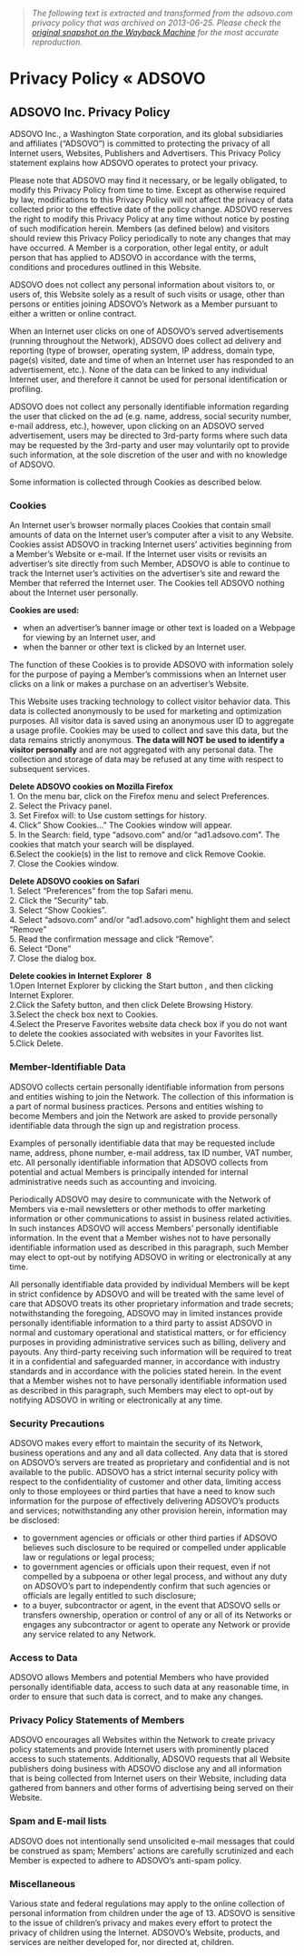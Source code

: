 > *The following text is extracted and transformed from the adsovo.com privacy policy that was archived on 2013-06-25. Please check the [original snapshot on the Wayback Machine](https://web.archive.org/web/20130625113200id_/http%3A//www.adsovo.com/pages/privacy-policy) for the most accurate reproduction.*

# Privacy Policy « ADSOVO

## ADSOVO Inc. Privacy Policy

ADSOVO Inc., a Washington State corporation, and its global subsidiaries and affiliates (“ADSOVO”) is committed to protecting the privacy of all Internet users, Websites, Publishers and Advertisers. This Privacy Policy statement explains how ADSOVO operates to protect your privacy.

Please note that ADSOVO may find it necessary, or be legally obligated, to modify this Privacy Policy from time to time. Except as otherwise required by law, modifications to this Privacy Policy will not affect the privacy of data collected prior to the effective date of the policy change. ADSOVO reserves the right to modify this Privacy Policy at any time without notice by posting of such modification herein. Members (as defined below) and visitors should review this Privacy Policy periodically to note any changes that may have occurred. A Member is a corporation, other legal entity, or adult person that has applied to ADSOVO in accordance with the terms, conditions and procedures outlined in this Website.

ADSOVO does not collect any personal information about visitors to, or users of, this Website solely as a result of such visits or usage, other than persons or entities joining ADSOVO’s Network as a Member pursuant to either a written or online contract.

When an Internet user clicks on one of ADSOVO’s served advertisements (running throughout the Network), ADSOVO does collect ad delivery and reporting (type of browser, operating system, IP address, domain type, page(s) visited, date and time of when an Internet user has responded to an advertisement, etc.). None of the data can be linked to any individual Internet user, and therefore it cannot be used for personal identification or profiling.

ADSOVO does not collect any personally identifiable information regarding the user that clicked on the ad (e.g. name, address, social security number, e-mail address, etc.), however, upon clicking on an ADSOVO served advertisement, users may be directed to 3rd-party forms where such data may be requested by the 3rd-party and user may voluntarily opt to provide such information, at the sole discretion of the user and with no knowledge of ADSOVO.

Some information is collected through Cookies as described below.

### Cookies

An Internet user’s browser normally places Cookies that contain small amounts of data on the Internet user’s computer after a visit to any Website. Cookies assist ADSOVO in tracking Internet users’ activities beginning from a Member’s Website or e-mail. If the Internet user visits or revisits an advertiser’s site directly from such Member, ADSOVO is able to continue to track the Internet user’s activities on the advertiser’s site and reward the Member that referred the Internet user. The Cookies tell ADSOVO nothing about the Internet user personally.

**Cookies are used:**

  * when an advertiser’s banner image or other text is loaded on a Webpage for viewing by an Internet user, and
  * when the banner or other text is clicked by an Internet user.



The function of these Cookies is to provide ADSOVO with information solely for the purpose of paying a Member’s commissions when an Internet user clicks on a link or makes a purchase on an advertiser’s Website.

This Website uses tracking technology to collect visitor behavior data. This data is collected anonymously to be used for marketing and optimization purposes. All visitor data is saved using an anonymous user ID to aggregate a usage profile. Cookies may be used to collect and save this data, but the data remains strictly anonymous. **The data will NOT be used to identify a visitor personally** and are not aggregated with any personal data. The collection and storage of data may be refused at any time with respect to subsequent services.

**Delete ADSOVO cookies on Mozilla Firefox**  
1\. On the menu bar, click on the Firefox menu and select Preferences.   
2\. Select the Privacy panel.  
3\. Set Firefox will: to Use custom settings for history.   
4\. Click” Show Cookies…” The Cookies window will appear.   
5\. In the Search: field, type “adsovo.com” and/or “ad1.adsovo.com”. The cookies that match your search will be displayed.  
6.Select the cookie(s) in the list to remove and click Remove Cookie.  
7\. Close the Cookies window.

**Delete ADSOVO cookies on Safari**  
1\. Select “Preferences” from the top Safari menu.  
2\. Click the “Security” tab.  
3\. Select “Show Cookies”.  
4\. Select “adsovo.com” and/or “ad1.adsovo.com” highlight them and select “Remove”  
5\. Read the confirmation message and click “Remove”.  
6\. Select “Done”  
7\. Close the dialog box.

**Delete cookies in Internet Explorer  8**  
1.Open Internet Explorer by clicking the Start button , and then clicking Internet Explorer.   
2.Click the Safety button, and then click Delete Browsing History.  
3.Select the check box next to Cookies.  
4.Select the Preserve Favorites website data check box if you do not want to delete the cookies associated with websites in your Favorites list.  
5.Click Delete.

### Member-Identifiable Data

ADSOVO collects certain personally identifiable information from persons and entities wishing to join the Network. The collection of this information is a part of normal business practices. Persons and entities wishing to become Members and join the Network are asked to provide personally identifiable data through the sign up and registration process.

Examples of personally identifiable data that may be requested include name, address, phone number, e-mail address, tax ID number, VAT number, etc. All personally identifiable information that ADSOVO collects from potential and actual Members is principally intended for internal administrative needs such as accounting and invoicing.

Periodically ADSOVO may desire to communicate with the Network of Members via e-mail newsletters or other methods to offer marketing information or other communications to assist in business related activities. In such instances ADSOVO will access Members’ personally identifiable information. In the event that a Member wishes not to have personally identifiable information used as described in this paragraph, such Member may elect to opt-out by notifying ADSOVO in writing or electronically at any time.

All personally identifiable data provided by individual Members will be kept in strict confidence by ADSOVO and will be treated with the same level of care that ADSOVO treats its other proprietary information and trade secrets; notwithstanding the foregoing, ADSOVO may in limited instances provide personally identifiable information to a third party to assist ADSOVO in normal and customary operational and statistical matters, or for efficiency purposes in providing administrative services such as billing, delivery and payouts. Any third-party receiving such information will be required to treat it in a confidential and safeguarded manner, in accordance with industry standards and in accordance with the policies stated herein. In the event that a Member wishes not to have personally identifiable information used as described in this paragraph, such Members may elect to opt-out by notifying ADSOVO in writing or electronically at any time.

### Security Precautions

ADSOVO makes every effort to maintain the security of its Network, business operations and any and all data collected. Any data that is stored on ADSOVO’s servers are treated as proprietary and confidential and is not available to the public. ADSOVO has a strict internal security policy with respect to the confidentiality of customer and other data, limiting access only to those employees or third parties that have a need to know such information for the purpose of effectively delivering ADSOVO’s products and services; notwithstanding any other provision herein, information may be disclosed:

  * to government agencies or officials or other third parties if ADSOVO believes such disclosure to be required or compelled under applicable law or regulations or legal process;
  * to government agencies or officials upon their request, even if not compelled by a subpoena or other legal process, and without any duty on ADSOVO’s part to independently confirm that such agencies or officials are legally entitled to such disclosure;
  * to a buyer, subcontractor or agent, in the event that ADSOVO sells or transfers ownership, operation or control of any or all of its Networks or engages any subcontractor or agent to operate any Network or provide any service related to any Network.



### Access to Data

ADSOVO allows Members and potential Members who have provided personally identifiable data, access to such data at any reasonable time, in order to ensure that such data is correct, and to make any changes.

### Privacy Policy Statements of Members

ADSOVO encourages all Websites within the Network to create privacy policy statements and provide Internet users with prominently placed access to such statements. Additionally, ADSOVO requests that all Website publishers doing business with ADSOVO disclose any and all information that is being collected from Internet users on their Website, including data gathered from banners and other forms of advertising being served on their Website.

### Spam and E-mail lists

ADSOVO does not intentionally send unsolicited e-mail messages that could be construed as spam; Members’ actions are carefully scrutinized and each Member is expected to adhere to ADSOVO’s anti-spam policy.

### Miscellaneous

Various state and federal regulations may apply to the online collection of personal information from children under the age of 13. ADSOVO is sensitive to the issue of children’s privacy and makes every effort to protect the privacy of children using the Internet. ADSOVO’s Website, products, and services are neither developed for, nor directed at, children.
